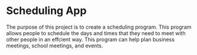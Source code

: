 # Scheduling App
The purpose of this project is to create a scheduling program.
This program allows people to schedule the days and times that they need to meet with other people in an effcient way.
This program can help plan business meetings, school meetings, and events. 
